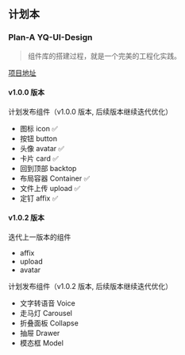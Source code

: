## 计划本

### Plan-A YQ-UI-Design

> 组件库的搭建过程，就是一个完美的工程化实践。

[项目地址](https://github.com/Software-Dev-Lab/YQ-Design)

#### v1.0.0 版本

计划发布组件（v1.0.0 版本, 后续版本继续迭代优化）

+ 图标 icon ✅
+ 按钮 button
+ 头像 avatar ✅
+ 卡片 card ✅
+ 回到顶部 backtop
+ 布局容器 Container ✅
+ 文件上传 upload ✅
+ 定钉 affix ✅

#### v1.0.2 版本

迭代上一版本的组件

+ affix
+ upload
+ avatar

计划发布组件（v1.0.2 版本, 后续版本继续迭代优化）

+ 文字转语音 Voice
+ 走马灯 Carousel
+ 折叠面板 Collapse
+ 抽屉 Drawer
+ 模态框 Model

